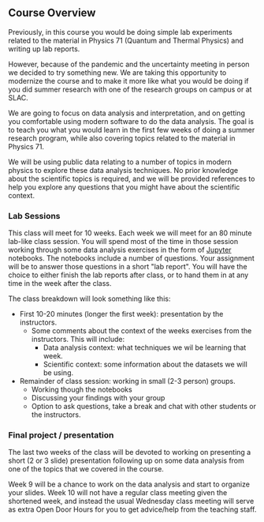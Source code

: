 ## Course Overview

Previously, in this course you would be doing simple lab experiments related to the material in Physics 71 (Quantum and Thermal Physics) and writing up lab reports.

However, because of the pandemic and the uncertainty meeting in person we decided to try something new.  We are taking this opportunity to modernize the course and to make it more like what you would be doing if you did summer research with one of the research groups on campus or at SLAC.

We are going to focus on data analysis and interpretation, and on getting you comfortable using modern software to do the data analysis.  The goal is to teach you what you would learn in the first few weeks of doing a summer research program, while also covering topics related to the material in Physics 71.

We will be using public data relating to a number of topics in modern physics to explore these data analysis techniques.  No prior knowledge about the scientific topics is required, and we will be provided references to help you explore any questions that you might have about the scientific context.


### Lab Sessions

This class will meet for 10 weeks.  Each week we will meet for an 80 minute lab-like class session.  You will spend most of the time in those session working through some data analysis exercises in the form of [Jupyter](https://jupyter.org/) notebooks.  The notebooks include a number of questions.  Your assignment will be to answer those questions in a short "lab report".  You will have the choice to either finish the lab reports after class, or to hand them in at any time in the week after the class. 

The class breakdown will look something like this:

- First 10-20 minutes (longer the first week): presentation by the instructors.
  - Some comments about the context of the weeks exercises from the instructors.  This will include:
	- Data analysis context: what techniques we wil be learning that week.
	- Scientific context: some information about the datasets we will be using.
- Remainder of class session: working in small (2-3 person) groups.
  - Working though the notebooks
  - Discussing your findings with your group
  - Option to ask questions, take a break and chat with other students or the instructors.


### Final project / presentation

The last two weeks of the class will be devoted to working on presenting a short (2 or 3 slide) presentation following up on some data analysis
from one of the topics that we covered in the course.

Week 9 will be a chance to work on the data analysis and start to organize your slides.  Week 10 will not have a regular class meeting given the shortened week, and instead the usual Wednesday class meeting will serve as extra Open Door Hours for you to get advice/help from the teaching staff.



<!--  LocalWords:  Jupyter
 -->
